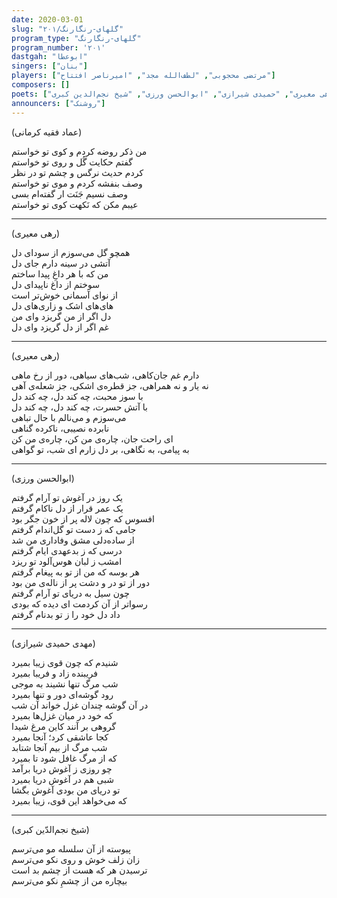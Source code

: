 ```yaml
---  
date: 2020-03-01  
slug: "گلهای-رنگارنگ/۲۰۱"
program_type: "گلهای-رنگارنگ"  
program_number: '۲۰۱'  
dastgah: "ابوعطا"  
singers: ["بنان"]  
players: ["مرتضی محجوبی", "لطف‌الله مجد", "امیرناصر افتتاح"]  
composers: []  
poets: ["عماد فقیه کرمانی", "رهی معیری", "حمیدی شیرازی", "ابوالحسن ورزی", "شیخ نجم‌الدین کبری"]  
announcers: ["روشنک"]  
---  
```


(عماد فقیه کرمانی)  

من ذکر روضه کردم و کوی تو خواستم  
گفتم حکایت گُل و روی تو خواستم  
کردم حدیث نرگس و چشم تو در نظر  
وصف بنفشه کردم و موی تو خواستم  
وصف نسیم جَنَت ار گفته‌ام بسی  
عیبم مکن که نَکهت کوی تو خواستم  

---  

(رهی معیری)  

همچو گل می‌سوزم از سودای دل  
آتشی در سینه دارم جای دل  
من که با هر داغِ پیدا ساختم  
سوختم از داغ ناپیدای دل  
از نوای آسمانی خوش‌تر است  
های‌های اشک و زاری‌های دل  
دل اگر از من گریزد وای من  
غم اگر از دل گریزد وای دل  

---  

(رهی معیری)  

دارم غم جان‌کاهی، شب‌های سیاهی، دور از رخ ماهی  
نه یار و نه همراهی، جز قطره‌ی اشکی، جز شعله‌ی آهی  
با سوز محبت، چه کند دل، چه کند دل  
با آتش حسرت، چه کند دل، چه کند دل  
می‌سوزم و می‌نالم با حال تباهی  
نابرده نصیبی، ناکرده گناهی  
ای راحت جان، چاره‌ی من کن، چاره‌ی من کن  
به پیامی، به نگاهی، بر دل زارم ای شب، تو گواهی  

---  

(ابوالحسن ورزی)  

یک روز در آغوش تو آرام گرفتم  
یک عمر قرار از دل ناکام گرفتم  
افسوس که چون لاله پر از خون جگر بود  
جامی که ز دست تو گل‌اندام گرفتم  
از ساده‌دلی مشق وفاداری من شد  
درسی که ز بدعهدی ایام گرفتم  
امشب ز لبان هوس‌آلود تو ریزد  
هر بوسه که من از تو به پیغام گرفتم  
دور از تو در و دشت پر از ناله‌ی من بود  
چون سیل به دریای تو آرام گرفتم  
رسواتر از آن کردمت ای دیده که بودی  
داد دل خود را ز تو بدنام گرفتم  

---  

(مهدی حمیدی شیرازی)  

شنیدم که چون قوی زیبا بمیرد  
فریبنده زاد و فریبا بمیرد  
شب مرگ تنها نشیند به موجی  
رود گوشه‌ای دور و تنها بمیرد  
در آن گوشه چندان غزل خواند آن شب  
که خود در ميان غزل‌ها بمیرد  
گروهی بر آنند کاین مرغ شیدا  
کجا عاشقی کرد؛ آنجا بمیرد  
شب مرگ از بيم آنجا شتابد  
که از مرگ غافل شود تا بمیرد  
چو روزی ز آغوش دریا برآمد  
شبی هم در آغوش دریا بمیرد  
تو دریای من بودی آغوش بگشا  
که می‌خواهد این قوی، زیبا بمیرد  

---  

(شیخ نجم‌الدّین کبری)  

پیوسته از آن سلسله مو می‌ترسم  
زان زلف خوش و روی نکو می‌ترسم  
ترسیدن هر که هست از چشم بد است  
بیچاره من از چشمِ نکو می‌ترسم  
